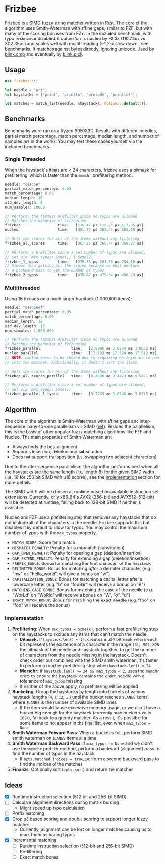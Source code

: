 # Frizbee

Frizbee is a SIMD fuzzy string matcher written in Rust. The core of the algorithm uses Smith-Waterman with affine gaps, similar to FZF, but with many of the scoring bonuses from FZY. In the included benchmark, with typo resistance disabled, it outperforms nucleo by ~2.5x (116.73us vs 302.35us) and scales well with multithreading (~1.25x slow down), see benchmarks. It matches against bytes directly, ignoring unicode. Used by [blink.cmp](https://github.com/saghen/blink.cmp) and eventually by [blink.pick](https://github.com/saghen/blink.pick).

## Usage

```rust
use frizbee::*;

let needle = "pri";
let haystacks = ["print", "println", "prelude", "println!"];

let matches = match_list(needle, &haystacks, Options::default());
```

## Benchmarks

Benchmarks were run on a Ryzen 9950X3D. Results with different needles, partial match percentage, match percentage, median length, and number of samples are in the works. You may test these cases yourself via the included benchmarks.

### Single Threaded

When the haystack's items are < 24 characters, frizbee uses a bitmask for prefiltering, which is faster than the `memchr` prefiltering method.

```rust
needle: "deadbe"
partial_match_percentage: 0.05
match_percentage: 0.05
median_length: 16
std_dev_length: 4
num_samples: 10000

// Performs the fastest prefilter since no typos are allowed
// Matches the behavior of fzf/nucleo
frizbee                 time:   [116.47 µs 116.73 µs 117.05 µs]
nucleo                  time:   [301.74 µs 302.35 µs 303.10 µs]

// Gets the scores for all of the items without any filtering
frizbee_all_scores      time:   [367.25 µs 368.44 µs 369.87 µs]

// Performs a prefilter since a set number of typos are allowed,
// set via `max_typos: Some(1) | Some(2)`
frizbee_1_typos         time:   [279.38 µs 281.56 µs 284.10 µs]
// Slower than getting all the scores because we must perform
// a backward pass to get the number of typos
frizbee_2_typos         time:   [478.87 µs 479.54 µs 480.29 µs]
```


### Multithreaded

Using 16 threads on a much larger haystack (1,000,000 items):

```rust
needle: "deadbeef"
partial_match_percentage: 0.05
match_percentage: 0.05
median_length: 32
std_dev_length: 16
num_samples: 1_000_000

// Performs the fastest prefilter since no typos are allowed
// Matches the behavior of fzf/nucleo
frizbee_parallel              time:   [2.9906 ms 3.0264 ms 3.0632 ms]
nucleo_parallel               time:   [17.133 ms 17.324 ms 17.512 ms]
// NOTE: nucleo seems to be choked due to requiring an injector to pass items
// into the matcher. Additionally, it doesn't sort the items

// Gets the scores for all of the items without any filtering
frizbee_all_scores_parallel   time:   [9.3590 ms 9.4473 ms 9.5351 ms]

// Performs a prefilter since a set number of typos are allowed,
// set via `max_typos: Some(1)`
frizbee_parallel_1_typos      time:   [3.7749 ms 3.8248 ms 3.8775 ms]
```

## Algorithm

The core of the algorithm is Smith-Waterman with affine gaps and inter-sequence many-to-one parallelism via SIMD ([ref](https://pmc.ncbi.nlm.nih.gov/articles/PMC8419822/#Sec13)). Besides the parallelism, this is the basis of other popular fuzzy matching algorithms like FZF and Nucleo. The main properties of Smith-Waterman are:

- Always finds the best alignment
- Supports insertion, deletion and substitution
- Does not support transposition (i.e. swapping two adjacent characters)

Due to the inter-sequence parallelism, the algorithm performs best when all the haystacks are the same length (i.e. length 8) for the given SIMD width (i.e. 16 for 256 bit SIMD with u16 scores), see the [implementation](#implementation) section for more details.

The SIMD width will be chosen at runtime based on available instruction set extensions. Currently, only x86_64's AVX2 (256-bit) and AVX512 (512-bit) will be detected at runtime, falling back to 128-bit SIMD if neither is available.

Nucleo and FZF use a prefiltering step that removes any haystacks that do not include all of the characters in the needle. Frizbee supports this but disables it by default to allow for typos. You may control the maximum number of typos with the `max_typos` property.

- `MATCH_SCORE`: Score for a match
- `MISMATCH_PENALTY`: Penalty for a mismatch (substitution)
- `GAP_OPEN_PENALTY`: Penalty for opening a gap (deletion/insertion)
- `GAP_EXTEND_PENALTY`: Penalty for extending a gap (deletion/insertion)
- `PREFIX_BONUS`: Bonus for matching the first character of the haystack
- `DELIMITER_BONUS`: Bonus for matching _after_ a delimiter character (e.g. "hw" on "hello_world", will give a bonus on "w")
- `CAPITALIZATION_BONUS`: Bonus for matching a capital letter after a lowercase letter (e.g. "b" on "fooBar" will receive a bonus on "B")
- `MATCHING_CASE_BONUS`: Bonus for matching the case of the needle (e.g. "WorLd" on "WoRld" will receive a bonus on "W", "o", "d")
- `EXACT_MATCH_BONUS`: Bonus for matching the exact needle (e.g. "foo" on "foo" will receive the bonus)

### Implementation

1. **Prefiltering**: When `max_typos = Some(x)`, perform a fast prefiltering step on the haystacks to exclude any items that can't match the needle
    - **Bitmask:** if `haystack.len() < 24`, creates a u64 bitmask where each bit represents the existence of a character in the range `[33, 90]`. `XOR` the bitmask of the needle and haystack together, to get the number of characters from the needle missing in the haystack. Doesn't check order but combined with the SIMD smith waterman, it's faster to perform a rougher prefiltering step when `haystack.len() < 24`
    - **Memchr:** if `haystack.len() >= 24 && max_typos < 2`, uses the `memchr` crate to ensure the haystack contains the entire needle with a tolerance of `max_typos` missing
    - if neither of the above apply, no prefiltering will be applied
2. **Bucketing**: Group the haystacks by length into buckets of various haystack lengths (`4`, `8`, `12`, ...) until the bucket reaches `$LANES` items, where `$LANES` is the number of available SIMD lanes
    - If the item would cause excessive memory usage, or we don't have a bucket big enough for the haystack (currently max bucket size is `1024`), fallback to a greedy matcher. As a result, it's possible for some items to not appear in the final list, even when `max_typos = None`
3. **Smith Waterman Forward Pass**: When a bucket is full, perform SIMD smith waterman on `$LANES` items at a time
4. **Smith Waterman Backward Pass**: If `max_typos != None` and we didn't use the `memchr` prefilter method, perform a backward (alignment) pass to find the number of typos in the haystack
    - If `opts.matched_indices = true`, perform a second backward pass to find the indices of the matches
5. **Finalize:** Optionally sort (`opts.sort`) and return the matches

## Ideas

- [x] Runtime instruction selection (512-bit and 256-bit SIMD)
- [ ] Calculate alignment directions during matrix building
  - Might speed up typo calculation
- [ ] Prefix matching
- [x] Drop u8 based scoring and double scoring to support longer fuzzy matches
  - Currently, alignment can be lost on longer matches causing us to mark them as having typos
- [x] Incremental matching
  - [ ] Runtime instruction selection (512-bit and 256-bit SIMD)
  - [ ] Prefiltering
  - [ ] Exact match bonus
